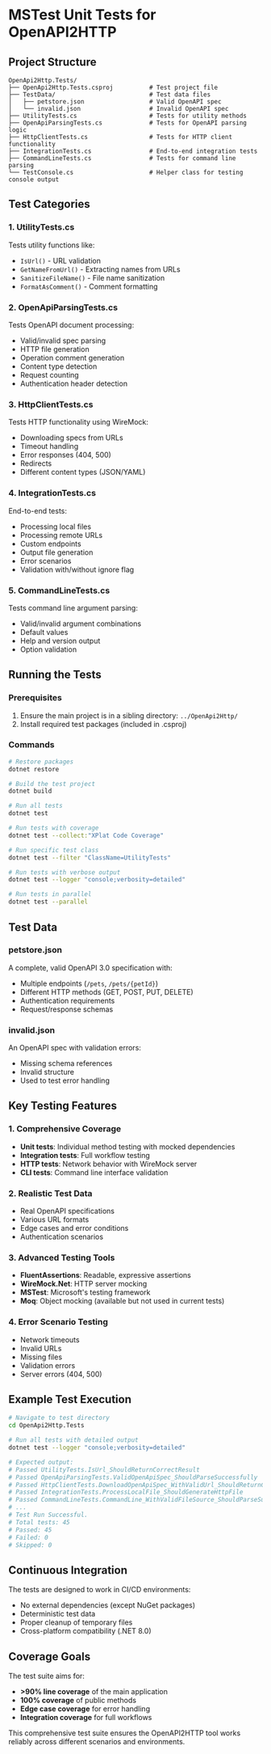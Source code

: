 ﻿# MSTest Unit Tests for OpenAPI2HTTP

## Project Structure

```
OpenApi2Http.Tests/
├── OpenApi2Http.Tests.csproj          # Test project file
├── TestData/                          # Test data files
│   ├── petstore.json                  # Valid OpenAPI spec
│   └── invalid.json                   # Invalid OpenAPI spec
├── UtilityTests.cs                    # Tests for utility methods
├── OpenApiParsingTests.cs             # Tests for OpenAPI parsing logic
├── HttpClientTests.cs                 # Tests for HTTP client functionality
├── IntegrationTests.cs                # End-to-end integration tests
├── CommandLineTests.cs                # Tests for command line parsing
└── TestConsole.cs                     # Helper class for testing console output
```

## Test Categories

### 1. **UtilityTests.cs**
Tests utility functions like:
- `IsUrl()` - URL validation
- `GetNameFromUrl()` - Extracting names from URLs
- `SanitizeFileName()` - File name sanitization
- `FormatAsComment()` - Comment formatting

### 2. **OpenApiParsingTests.cs**
Tests OpenAPI document processing:
- Valid/invalid spec parsing
- HTTP file generation
- Operation comment generation
- Content type detection
- Request counting
- Authentication header detection

### 3. **HttpClientTests.cs**
Tests HTTP functionality using WireMock:
- Downloading specs from URLs
- Timeout handling
- Error responses (404, 500)
- Redirects
- Different content types (JSON/YAML)

### 4. **IntegrationTests.cs**
End-to-end tests:
- Processing local files
- Processing remote URLs
- Custom endpoints
- Output file generation
- Error scenarios
- Validation with/without ignore flag

### 5. **CommandLineTests.cs**
Tests command line argument parsing:
- Valid/invalid argument combinations
- Default values
- Help and version output
- Option validation

## Running the Tests

### Prerequisites
1. Ensure the main project is in a sibling directory: `../OpenApi2Http/`
2. Install required test packages (included in .csproj)

### Commands

```bash
# Restore packages
dotnet restore

# Build the test project
dotnet build

# Run all tests
dotnet test

# Run tests with coverage
dotnet test --collect:"XPlat Code Coverage"

# Run specific test class
dotnet test --filter "ClassName=UtilityTests"

# Run tests with verbose output
dotnet test --logger "console;verbosity=detailed"

# Run tests in parallel
dotnet test --parallel
```

## Test Data

### petstore.json
A complete, valid OpenAPI 3.0 specification with:
- Multiple endpoints (`/pets`, `/pets/{petId}`)
- Different HTTP methods (GET, POST, PUT, DELETE)
- Authentication requirements
- Request/response schemas

### invalid.json
An OpenAPI spec with validation errors:
- Missing schema references
- Invalid structure
- Used to test error handling

## Key Testing Features

### 1. **Comprehensive Coverage**
- **Unit tests**: Individual method testing with mocked dependencies
- **Integration tests**: Full workflow testing
- **HTTP tests**: Network behavior with WireMock server
- **CLI tests**: Command line interface validation

### 2. **Realistic Test Data**
- Real OpenAPI specifications
- Various URL formats
- Edge cases and error conditions
- Authentication scenarios

### 3. **Advanced Testing Tools**
- **FluentAssertions**: Readable, expressive assertions
- **WireMock.Net**: HTTP server mocking
- **MSTest**: Microsoft's testing framework
- **Moq**: Object mocking (available but not used in current tests)

### 4. **Error Scenario Testing**
- Network timeouts
- Invalid URLs
- Missing files
- Validation errors
- Server errors (404, 500)

## Example Test Execution

```bash
# Navigate to test directory
cd OpenApi2Http.Tests

# Run all tests with detailed output
dotnet test --logger "console;verbosity=detailed"

# Expected output:
# Passed UtilityTests.IsUrl_ShouldReturnCorrectResult
# Passed OpenApiParsingTests.ValidOpenApiSpec_ShouldParseSuccessfully
# Passed HttpClientTests.DownloadOpenApiSpec_WithValidUrl_ShouldReturnContent
# Passed IntegrationTests.ProcessLocalFile_ShouldGenerateHttpFile
# Passed CommandLineTests.CommandLine_WithValidFileSource_ShouldParseSuccessfully
# ...
# Test Run Successful.
# Total tests: 45
# Passed: 45
# Failed: 0
# Skipped: 0
```

## Continuous Integration

The tests are designed to work in CI/CD environments:
- No external dependencies (except NuGet packages)
- Deterministic test data
- Proper cleanup of temporary files
- Cross-platform compatibility (.NET 8.0)

## Coverage Goals

The test suite aims for:
- **>90% line coverage** of the main application
- **100% coverage** of public methods
- **Edge case coverage** for error handling
- **Integration coverage** for full workflows

This comprehensive test suite ensures the OpenAPI2HTTP tool works reliably across different scenarios and environments.